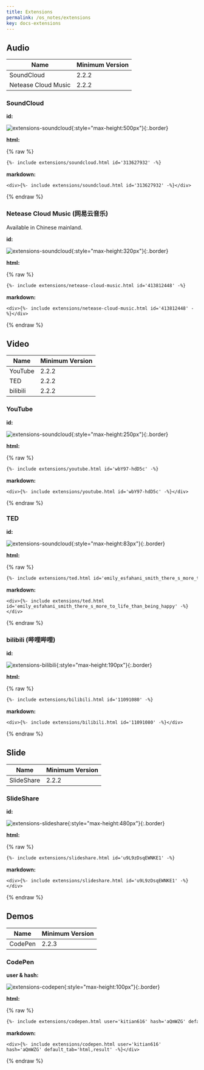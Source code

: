 ```yaml
---
title: Extensions
permalink: /os_notes/extensions
key: docs-extensions
---
```


## Audio

| Name        | Minimum Version |
| ---         | ---   |
| SoundCloud  | 2.2.2 |
| Netease Cloud Music | 2.2.2 |

### SoundCloud

**id:**

![extensions-soundcloud](https://raw.githubusercontent.com/kitian616/jekyll-TeXt-theme/master/docs/assets/images/extensions-soundclound.jpg){:style="max-height:500px"}{:.border}

**html:**

{% raw %}
```html
{%- include extensions/soundcloud.html id='313627932' -%}
```

**markdown:**

```
<div>{%- include extensions/soundcloud.html id='313627932' -%}</div>
```
{% endraw %}

### Netease Cloud Music (网易云音乐)

Available in Chinese mainland.

**id:**

![extensions-soundcloud](https://raw.githubusercontent.com/kitian616/jekyll-TeXt-theme/master/docs/assets/images/extensions-netease-cloud-music.jpg){:style="max-height:320px"}{:.border}

**html:**

{% raw %}
```html
{%- include extensions/netease-cloud-music.html id='413812448' -%}
```

**markdown:**

```
<div>{%- include extensions/netease-cloud-music.html id='413812448' -%}</div>
```
{% endraw %}

## Video

| Name        | Minimum Version |
| ---         | ---   |
| YouTube     | 2.2.2 |
| TED         | 2.2.2 |
| bilibili    | 2.2.2 |

### YouTube

**id:**

![extensions-soundcloud](https://raw.githubusercontent.com/kitian616/jekyll-TeXt-theme/master/docs/assets/images/extensions-youtube.jpg){:style="max-height:250px"}{:.border}

**html:**

{% raw %}
```html
{%- include extensions/youtube.html id='wbY97-hdD5c' -%}
```

**markdown:**

```
<div>{%- include extensions/youtube.html id='wbY97-hdD5c' -%}</div>
```
{% endraw %}

### TED

**id:**

![extensions-soundcloud](https://raw.githubusercontent.com/kitian616/jekyll-TeXt-theme/master/docs/assets/images/extensions-ted.jpg){:style="max-height:83px"}{:.border}

**html:**

{% raw %}
```html
{%- include extensions/ted.html id='emily_esfahani_smith_there_s_more_to_life_than_being_happy' -%}
```

**markdown:**

```
<div>{%- include extensions/ted.html id='emily_esfahani_smith_there_s_more_to_life_than_being_happy' -%}</div>
```
{% endraw %}

### bilibili (哔哩哔哩)

**id:**

![extensions-bilibili](https://raw.githubusercontent.com/kitian616/jekyll-TeXt-theme/master/docs/assets/images/extensions-bilibili.jpg){:style="max-height:190px"}{:.border}

**html:**

{% raw %}
```html
{%- include extensions/bilibili.html id='11091080' -%}
```

**markdown:**

```
<div>{%- include extensions/bilibili.html id='11091080' -%}</div>
```
{% endraw %}

## Slide

| Name        | Minimum Version |
| ---         | ---   |
| SlideShare  | 2.2.2 |

### SlideShare

**id:**

![extensions-slideshare](https://raw.githubusercontent.com/kitian616/jekyll-TeXt-theme/master/docs/assets/images/extensions-slideshare.jpg){:style="max-height:480px"}{:.border}

**html:**

{% raw %}
```html
{%- include extensions/slideshare.html id='u9L9zDsqEWNKE1' -%}
```

**markdown:**

```
<div>{%- include extensions/slideshare.html id='u9L9zDsqEWNKE1' -%}</div>
```
{% endraw %}

## Demos

| Name        | Minimum Version |
| ---         | ---   |
| CodePen     | 2.2.3 |

### CodePen

**user & hash:**

![extensions-codepen](https://raw.githubusercontent.com/kitian616/jekyll-TeXt-theme/master/docs/assets/images/extensions-codepen.jpg){:style="max-height:100px"}{:.border}

**html:**

{% raw %}
```html
{%- include extensions/codepen.html user='kitian616' hash='aQmWZG' default_tab='html,result' -%}
```

**markdown:**

```
<div>{%- include extensions/codepen.html user='kitian616' hash='aQmWZG' default_tab='html,result' -%}</div>
```
{% endraw %}
